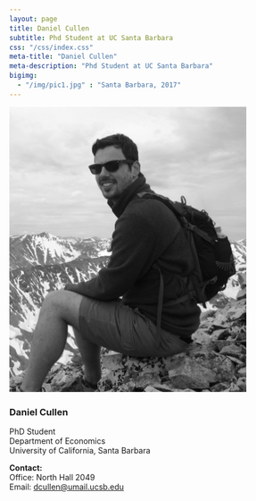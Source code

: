 ```yaml
---
layout: page
title: Daniel Cullen
subtitle: Phd Student at UC Santa Barbara
css: "/css/index.css"
meta-title: "Daniel Cullen"
meta-description: "Phd Student at UC Santa Barbara"
bigimg:
  - "/img/pic1.jpg" : "Santa Barbara, 2017"
---
```


<div class="begin-examples"></div>
<img src="/img/dcullen2.jpg" width="425"/>

### Daniel Cullen
PhD Student   
Department of Economics  
University of California, Santa Barbara

**Contact:**  
Office: North Hall 2049  
Email: dcullen@umail.ucsb.edu

<div class="end-examples"></div>
